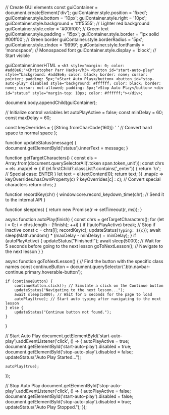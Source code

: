 // Create GUI elements
const guiContainer = document.createElement('div');
guiContainer.style.position = 'fixed';
guiContainer.style.bottom = '10px';
guiContainer.style.right = '10px';
guiContainer.style.background = '#ff5555'; // Lighter red background
guiContainer.style.color = '#00ff00'; // Green text
guiContainer.style.padding = '15px';
guiContainer.style.border = '1px solid #00ff00'; // Green border
guiContainer.style.borderRadius = '5px';
guiContainer.style.zIndex = '9999';
guiContainer.style.fontFamily = 'monospace'; // Monospaced font
guiContainer.style.display = 'block'; // Start visible

guiContainer.innerHTML = `
    <h3 style="margin: 0; color: #add8e6;">Christopher Parr Hacks</h3>
    <button id="start-auto-play" style="background: #add8e6; color: black; border: none; cursor: pointer; padding: 5px;">Start Auto Play</button>
    <button id="stop-auto-play" disabled style="background: #ffffff; color: black; border: none; cursor: not-allowed; padding: 5px;">Stop Auto Play</button>
    <div id="status" style="margin-top: 10px; color: #ffffff;"></div>
`;

document.body.appendChild(guiContainer);

// Initialize control variables
let autoPlayActive = false;
const minDelay = 60;
const maxDelay = 60;

const keyOverrides = {
    [String.fromCharCode(160)]: ' ' // Convert hard space to normal space
};

function updateStatus(message) {
    document.getElementById('status').innerText = message;
}

function getTargetCharacters() {
    const els = Array.from(document.querySelectorAll('.token span.token_unit'));
    const chrs = els
        .map(el => {
            if (el.firstChild?.classList?.contains('_enter')) {
                return '\n'; // Special case: ENTER
            }
            let text = el.textContent[0];
            return text;
        })
        .map(c => keyOverrides.hasOwnProperty(c) ? keyOverrides[c] : c); // Convert special characters
    return chrs;
}

function recordKey(chr) {
    window.core.record_keydown_time(chr); // Send it to the internal API
}

function sleep(ms) {
    return new Promise(r => setTimeout(r, ms));
}

async function autoPlay(finish) {
    const chrs = getTargetCharacters();
    for (let i = 0; i < chrs.length - (!finish); ++i) {
        if (!autoPlayActive) break; // Stop if inactive
        const c = chrs[i];
        recordKey(c);
        updateStatus(`Typing: ${c}`);
        await sleep(Math.random() * (maxDelay - minDelay) + minDelay);
    }
    if (autoPlayActive) {
        updateStatus("Finished!");
        await sleep(5000); // Wait for 5 seconds before going to the next lesson
        goToNextLesson(); // Navigate to the next lesson
    }
}

async function goToNextLesson() {
    // Find the button with the specific class names
    const continueButton = document.querySelector('.btn.navbar-continue.primary.hoverable-button');

    if (continueButton) {
        continueButton.click(); // Simulate a click on the Continue button
        updateStatus("Navigating to the next lesson...");
        await sleep(5000); // Wait for 5 seconds for the page to load
        autoPlay(true); // Start auto typing after navigating to the next lesson
    } else {
        updateStatus("Continue button not found.");
    }
}

// Start Auto Play
document.getElementById('start-auto-play').addEventListener('click', () => {
    autoPlayActive = true;
    document.getElementById('start-auto-play').disabled = true;
    document.getElementById('stop-auto-play').disabled = false;
    updateStatus("Auto Play Started...");

    autoPlay(true);
});

// Stop Auto Play
document.getElementById('stop-auto-play').addEventListener('click', () => {
    autoPlayActive = false;
    document.getElementById('start-auto-play').disabled = false;
    document.getElementById('stop-auto-play').disabled = true;
    updateStatus("Auto Play Stopped.");
});
